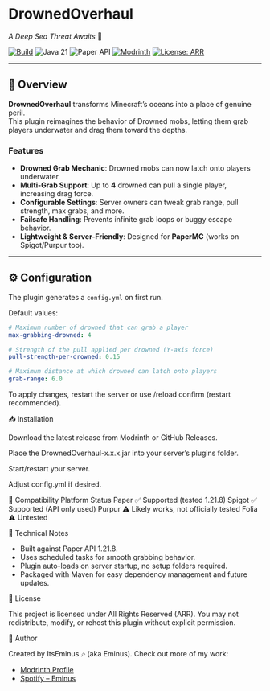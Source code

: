 # DrownedOverhaul  
*A Deep Sea Threat Awaits* 🌊  

[![Build](https://img.shields.io/badge/build-passing-brightgreen)](https://github.com/KerricB/DrownedOverhaul)
![Java 21](https://img.shields.io/badge/Java-21-007396)
![Paper API](https://img.shields.io/badge/API-Paper%201.21.x-2ea44f)
[![Modrinth](https://img.shields.io/badge/Modrinth-Page-brightgreen?logo=modrinth)](https://modrinth.com/plugin/drownedoverhaul)
[![License: ARR](https://img.shields.io/badge/license-All%20Rights%20Reserved-red.svg)](LICENSE)

---

## 📖 Overview
**DrownedOverhaul** transforms Minecraft’s oceans into a place of genuine peril.  
This plugin reimagines the behavior of Drowned mobs, letting them grab players underwater and drag them toward the depths.

### Features
- **Drowned Grab Mechanic**: Drowned mobs can now latch onto players underwater.  
- **Multi-Grab Support**: Up to **4** drowned can pull a single player, increasing drag force.  
- **Configurable Settings**: Server owners can tweak grab range, pull strength, max grabs, and more.  
- **Failsafe Handling**: Prevents infinite grab loops or buggy escape behavior.  
- **Lightweight & Server-Friendly**: Designed for **PaperMC** (works on Spigot/Purpur too).

---

## ⚙️ Configuration
The plugin generates a `config.yml` on first run.  

Default values:
```yaml
# Maximum number of drowned that can grab a player
max-grabbing-drowned: 4

# Strength of the pull applied per drowned (Y-axis force)
pull-strength-per-drowned: 0.15

# Maximum distance at which drowned can latch onto players
grab-range: 6.0

```
To apply changes, restart the server or use /reload confirm (restart recommended).

📥 Installation

Download the latest release from Modrinth
 or GitHub Releases.

Place the DrownedOverhaul-x.x.x.jar into your server’s plugins folder.

Start/restart your server.

Adjust config.yml if desired.

🧩 Compatibility
Platform	Status
Paper	✅ Supported (tested 1.21.8)
Spigot	✅ Supported (API only used)
Purpur	⚠️ Likely works, not officially tested
Folia	⚠️ Untested

📌 Technical Notes
- Built against Paper API 1.21.8.
- Uses scheduled tasks for smooth grabbing behavior.
- Plugin auto-loads on server startup, no setup folders required.
- Packaged with Maven for easy dependency management and future updates.

📜 License

This project is licensed under All Rights Reserved (ARR).
You may not redistribute, modify, or rehost this plugin without explicit permission.

🧑 Author

Created by ItsEminus 🎶 (aka Eminus).
Check out more of my work:
- [Modrinth Profile](https://modrinth.com/user/ItsEminus)
- [Spotify – Eminus](https://open.spotify.com/artist/4QJFc32Jjf6H7gJwdbSrPq?si=LQajZ6otQimBnS0k6JGOlA)
